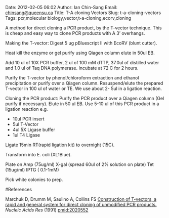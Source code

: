 Date: 2012-02-05 06:02
Author: Ian Chin-Sang
Email: chinsang@queensu.ca
Title: T-A cloning Vectors
Slug: t-a-cloning-vectors
Tags: pcr,molecular biology,vector,t-a-cloning,ecorv,cloning

A method for direct cloning a PCR product, by the T-vector technique. This is cheap and easy way to clone PCR products with A 3’ overhangs.









Making the T-vector:
Digest 5 ug pBluescript II with EcoRV (blunt cutter). 



Heat kill the enzyme or gel purify using Qiagen column elute in 50ul EB.



Add 10 ul of 10X PCR buffer, 2 ul of 100 mM dTTP, 37.0ul of distilled water and 1.0 ul of Taq DNA polymerase. Incubate at 72 C for 2 hours. 



Purify the T-vector by phenol/chloroform extraction and ethanol precipitation or purify over a Qiagen column.  Resuspend/elute the prepared T-vector in 100 ul of water or TE. We use about 2- 5ul in a ligation reaction.



Cloning the PCR product:
Purify the PCR product over a Qiagen column (Gel purify if necessary). Elute in 50 ul EB. Use 5-10 ul of this PCR product in a ligation reaction e.g.

* 10ul PCR insert
* 5ul T-Vector
* 4ul 5X Ligase buffer
* 1ul T4 Ligase



Ligate 15min RT(rapid ligation kit) to overnight (15C).



Transform into E. coli (XL1Blue).



Plate on Amp (75ug/ml) X-gal (spread 60ul of 2% solution on plate) Tet (15ug/ml) IPTG ( 0.1-1mM)



Pick white colonies to prep.





#References


Marchuk D, Drumm M, Saulino A, Collins FS [Construction of T-vectors, a rapid and general system for direct cloning of unmodified PCR products.](http://www.ncbi.nlm.nih.gov/pubmed/2020552) _Nucleic Acids Res_ (1991)
[pmid:2020552](http://www.ncbi.nlm.nih.gov/pubmed/2020552)





